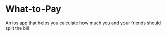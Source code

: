 # What-to-Pay
An ios app that helps you calculate how much you and your friends should split the bill
